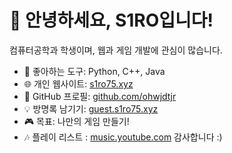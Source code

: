 # 👋 안녕하세요, S1RO입니다!

컴퓨터공학과 학생이며, 웹과 게임 개발에 관심이 많습니다.

- 🔧 좋아하는 도구: Python, C++, Java
- 🌐 개인 웹사이트: [s1ro75.xyz](https://s1ro75.xyz)
- 🐙 GitHub 프로필: [github.com/ohwjdtjr](https://github.com/ohwjdtjr)
- 💡 방명록 남기기: [guest.s1ro75.xyz](https://guest.s1ro75.xyz)
- 🎮 목표: 나만의 게임 만들기!
- 🎶 플레이 리스트 : [music.youtube.com](https://music.youtube.com/playlist?list=PLeIV1ZFm0eHdH4K5CqugRrFRn1OVCaxK2&si=lZy6yVVJMp7DcHCJ)
감사합니다 :)
